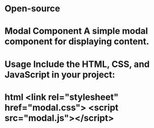 # Open-source
# Modal Component  A simple modal component for displaying content.  
# Usage  Include the HTML, CSS, and JavaScript in your project: 
# html &lt;link rel="stylesheet" href="modal.css"> &lt;script src="modal.js">&lt;/script>
